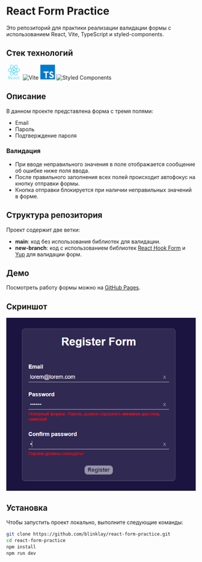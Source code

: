 # React Form Practice

Это репозиторий для практики реализации валидации формы с использованием React, Vite, TypeScript и styled-components.

## Стек технологий

<p>
  <img src="https://raw.githubusercontent.com/devicons/devicon/master/icons/react/react-original-wordmark.svg" alt="React" width="40" height="40"/>
  <img src="https://vitejs.dev/logo.svg" alt="Vite" width="40" height="40"/>
  <img src="https://raw.githubusercontent.com/devicons/devicon/master/icons/typescript/typescript-original.svg" alt="TypeScript" width="40" height="40"/>
  <img src="https://styled-components.com/logo.png" alt="Styled Components" width="40" height="40"/>
</p>

## Описание

В данном проекте представлена форма с тремя полями:
- Email
- Пароль
- Подтверждение пароля

### Валидация

- При вводе неправильного значения в поле отображается сообщение об ошибке ниже поля ввода.
- После правильного заполнения всех полей происходит автофокус на кнопку отправки формы.
- Кнопка отправки блокируется при наличии неправильных значений в форме.

## Структура репозитория

Проект содержит две ветки:

- **main**: код без использования библиотек для валидации.
- **new-branch**: код с использованием библиотек [React Hook Form](https://react-hook-form.com/) и [Yup](https://github.com/jquense/yup) для валидации форм.

## Демо

Посмотреть работу формы можно на [GitHub Pages](https://blinklay.github.io/react-form-practice/).

## Скриншот

![Скриншот формы](./public/screen.png)

## Установка

Чтобы запустить проект локально, выполните следующие команды:

```bash
git clone https://github.com/blinklay/react-form-practice.git
cd react-form-practice
npm install
npm run dev
